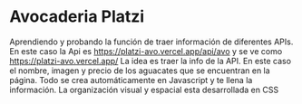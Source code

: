 # Avocaderia Platzi

Aprendiendo y probando la función de traer información de diferentes APIs. En este caso la Api es https://platzi-avo.vercel.app/api/avo y se ve como https://platzi-avo.vercel.app/
La idea es traer la info de la API. En este caso el nombre, imagen y precio de los aguacates que se encuentran en la página. 
Todo se crea automáticamente en Javascript y te llena la información.
La organización visual y espacial esta desarrollada en CSS

